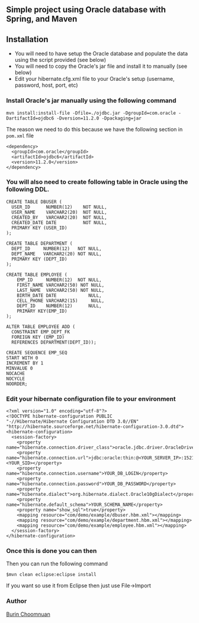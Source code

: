 ## Simple project using Oracle database with Spring, and Maven 

## Installation

* You will need to have setup the Oracle database and populate the data using the script provided (see below)
* You will need to copy the Oracle's jar file and install it to manually (see below) 
* Edit your hibernate.cfg.xml file to your Oracle's setup (username, password, host, port, etc)

### Install Oracle's jar manually using the following command

```
mvn install:install-file -Dfile=./ojdbc.jar -DgroupId=com.oracle -DartifactId=ojdbc6 -Dversion=11.2.0 -Dpackaging=jar
```

The reason we need to do this because we have the following section in ```pom.xml``` file

    <dependency>
      <groupId>com.oracle</groupId>
      <artifactId>ojdbc6</artifactId>
      <version>11.2.0</version>
    </dependency>

### You will also need to create following table in Oracle using the following DDL.

    CREATE TABLE DBUSER ( 
      USER_ID      NUMBER(12)    NOT NULL, 
      USER_NAME    VARCHAR2(20)  NOT NULL, 
      CREATED_BY   VARCHAR2(20)  NOT NULL, 
      CREATED_DATE DATE          NOT NULL, 
      PRIMARY KEY (USER_ID) 
    );

    CREATE TABLE DEPARTMENT ( 
      DEPT_ID     NUMBER(12)   NOT NULL, 
      DEPT_NAME   VARCHAR2(20) NOT NULL, 
      PRIMARY KEY (DEPT_ID) 
    );

    CREATE TABLE EMPLOYEE (
        EMP_ID     NUMBER(12)  NOT NULL,
        FIRST_NAME VARCHAR2(50) NOT NULL,
        LAST_NAME  VARCHAR2(50) NOT NULL,
        BIRTH_DATE DATE            NULL,
        CELL_PHONE VARCHAR2(15)     NULL,
        DEPT_ID    NUMBER(12)      NULL,
        PRIMARY KEY(EMP_ID)
    );

    ALTER TABLE EMPLOYEE ADD (
      CONSTRAINT EMP_DEPT_FK 
      FOREIGN KEY (EMP_ID) 
      REFERENCES DEPARTMENT(DEPT_ID));

    CREATE SEQUENCE EMP_SEQ
    START WITH 0
    INCREMENT BY 1
    MINVALUE 0
    NOCACHE 
    NOCYCLE 
    NOORDER;

### Edit your hibernate configuration file to your environment

    <?xml version="1.0" encoding="utf-8"?>
    <!DOCTYPE hibernate-configuration PUBLIC
    "-//Hibernate/Hibernate Configuration DTD 3.0//EN"
    "http://hibernate.sourceforge.net/hibernate-configuration-3.0.dtd">
    <hibernate-configuration>
      <session-factory>
        <property name="hibernate.connection.driver_class">oracle.jdbc.driver.OracleDriver</property>
        <property name="hibernate.connection.url">jdbc:oracle:thin:@<YOUR_SERVER_IP>:1521:<YOUR_SID></property>
        <property name="hibernate.connection.username">YOUR_DB_LOGIN</property>
        <property name="hibernate.connection.password">YOUR_DB_PASSWORD</property>
        <property name="hibernate.dialect">org.hibernate.dialect.Oracle10gDialect</property>
        <property name="hibernate.default_schema">YOUR_SCHEMA_NAME</property>
        <property name="show_sql">true</property>
        <mapping resource="com/demo/example/dbuser.hbm.xml"></mapping>
        <mapping resource="com/demo/example/department.hbm.xml"></mapping>
        <mapping resource="com/demo/example/employee.hbm.xml"></mapping>
      </session-factory>
    </hibernate-configuration>

### Once this is done you can then

Then you can run the following command

```
$mvn clean eclipse:eclipse install
```

If you want so use it from Eclipse then just use File->Import 

### Author

[Burin Choomnuan](https://github.com/agilecoders)